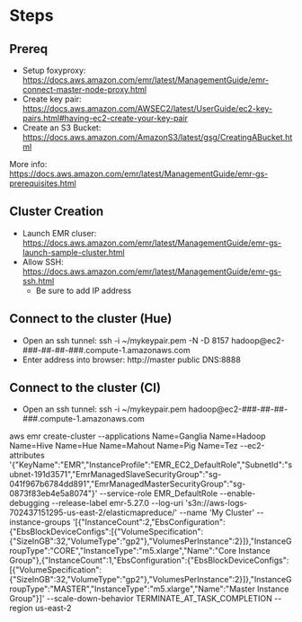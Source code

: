 
# Steps

## Prereq

* Setup foxyproxy: https://docs.aws.amazon.com/emr/latest/ManagementGuide/emr-connect-master-node-proxy.html
* Create key pair: https://docs.aws.amazon.com/AWSEC2/latest/UserGuide/ec2-key-pairs.html#having-ec2-create-your-key-pair
* Create an S3 Bucket: https://docs.aws.amazon.com/AmazonS3/latest/gsg/CreatingABucket.html

More info: https://docs.aws.amazon.com/emr/latest/ManagementGuide/emr-gs-prerequisites.html

## Cluster Creation

* Launch EMR cluser: https://docs.aws.amazon.com/emr/latest/ManagementGuide/emr-gs-launch-sample-cluster.html
* Allow SSH: https://docs.aws.amazon.com/emr/latest/ManagementGuide/emr-gs-ssh.html
    * Be sure to add IP address

## Connect to the cluster (Hue)

* Open an ssh tunnel: ssh -i ~/mykeypair.pem -N -D 8157 hadoop@ec2-###-##-##-###.compute-1.amazonaws.com
* Enter address into browser: http://master public DNS:8888

## Connect to the cluster (CI)

* Open an ssh tunnel: ssh -i ~/mykeypair.pem hadoop@ec2-###-##-##-###.compute-1.amazonaws.com



aws emr create-cluster --applications Name=Ganglia Name=Hadoop Name=Hive Name=Hue Name=Mahout Name=Pig Name=Tez --ec2-attributes '{"KeyName":"EMR","InstanceProfile":"EMR_EC2_DefaultRole","SubnetId":"subnet-191d3571","EmrManagedSlaveSecurityGroup":"sg-041f967b6784dd891","EmrManagedMasterSecurityGroup":"sg-0873f83eb4e5a8074"}' --service-role EMR_DefaultRole --enable-debugging --release-label emr-5.27.0 --log-uri 's3n://aws-logs-702437151295-us-east-2/elasticmapreduce/' --name 'My Cluster' --instance-groups '[{"InstanceCount":2,"EbsConfiguration":{"EbsBlockDeviceConfigs":[{"VolumeSpecification":{"SizeInGB":32,"VolumeType":"gp2"},"VolumesPerInstance":2}]},"InstanceGroupType":"CORE","InstanceType":"m5.xlarge","Name":"Core Instance Group"},{"InstanceCount":1,"EbsConfiguration":{"EbsBlockDeviceConfigs":[{"VolumeSpecification":{"SizeInGB":32,"VolumeType":"gp2"},"VolumesPerInstance":2}]},"InstanceGroupType":"MASTER","InstanceType":"m5.xlarge","Name":"Master Instance Group"}]' --scale-down-behavior TERMINATE_AT_TASK_COMPLETION --region us-east-2

